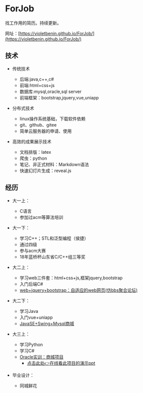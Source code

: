 # ForJob

找工作用的简历。持续更新。

网址：[https://violetbenin.github.io/ForJob/](https://violetbenin.github.io/ForJob/)

<!-- --- -->

##  技术

<!-- --- -->

- 传统技术
   - 后端:java,c++,c#   
   - 前端:html+css+js   
   - 数据库:mysql,oracle,sql server   
   - 前端框架：bootstrap,jquery,vue,uniapp

   <!-- --- -->
- 分布式技术
   - linux操作系统基础，下载软件依赖   
   - git、github、gitee     
   - 简单云服务器的申请、使用   
   <!-- --- -->
- 高效的成果展示技术   
   - 文档排版：latex     
   - 爬虫：python 
   - 笔记、非正式材料：Markdown语法     
   - 快速幻灯片生成：reveal.js

<!-- - 学的范围比较广，但学的都不是很精，但需要什么可以去仔细学 -->

## 经历

- 大一上：
  - C语言
  - 参加过acm等算法培训

  <!-- - C语言：计算器 -->

- 大一下：
  - 学习C++；STL和泛型编程（侯捷）
  - 通过四级
  - 参与acm大赛
  - 18年蓝桥杯山东省C/C++组三等奖
  <!-- - C++：大富翁？？ -->

- 大二上：
  - 学习web三件套：html+css+js,框架jquery,bootstrap
  - 入门后端C#
  - [web+jquery+bootstrap：自适应的web网页(仿bbs聚合论坛)](大二上\传统web-同城聚合)
  <!-- - [c#、.Net:剪刀石头布的实战题目](#) -->

- 大二下：
  <!-- - [java+mysql：一个简单的java swing+mysql(学生信息管理系统)](#)
  - [vue+uniapp：vue 手机app前端开发(商城+社区)](#) -->
  - 学习Java
  - 入门vue+uniapp
  - [JavaSE+Swing+Mysql商城](大二下\Java_se_Swing_MySQL商城项目)

- 大三上：
   - 学习Python
   - 学习C#
   - [Oracle实训：商城项目](大三上\oracle)
     - [点击此处👉在线看此项目的演示ppt](https://violetbenin.github.io/ORACLE_PRACTICAL_TRAINING/)
 

- 毕业设计：
  - 同城鲜花



<!-- ## 希望学到

网站运维/大数据/cs架构/做一个完整项目的经验，也希望交一些朋友


### 大二
- 坚持每周运动
- 教资初中信息笔试
- 英语六级470+
- 做一个完整的项目，了解完整流程
- (尽量)标日初级下

### 大三
考研，方向：软件、计算
……

## 其他
英语四级/日语标日初级上
ps/ai/excle/简单的视频剪辑/简单的ppt/
markdown/低价购物技巧/化妆穿搭/简单的公众号排版/搜索各种资源

## 目标
php、python、go

  - Go：
  - 小程序：
  - Tomcat:
  - java web
  
*学过的都做个项目结束吧。

*黄线的是要补的作业 -->
